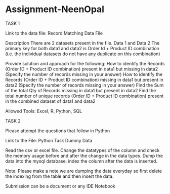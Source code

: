 # Assignment-NeenOpal

TASK 1

Link to the data file: Record Matching Data File

Description
There are 2 datasets present in the file. Data 1 and Data 2
The primary key for both data1 and data2 is Order Id + Product ID combination (i.e. the individual datasets do not have any duplicate on this combination)

Provide solution and approach for the following:
How to identify the Records (Order ID + Product ID combination) present in data1 but missing in data2 (Specify the number of records missing in your answer)
How to identify the Records (Order ID + Product ID combination) missing in data1 but present in data2 (Specify the number of records missing in your answer)
Find the Sum of the total Qty of Records missing in data1 but present in data2
Find the total number of unique records (Order ID + Product ID combination) present in the combined dataset of data1 and data2

Allowed Tools: Excel, R, Python, SQL


TASK 2

Please attempt the questions that follow in Python

Link to the File: Python Task Dummy Data

Read the csv or excel file. 
Change the datatypes of the column and check the memory usage before and after the change in the data types.
Dump the data into the mysql database.
index the column after the data is inserted.

Note: Please make a note we are dumping the data everyday so first delete the indexing from the table and then insert the data.

Submission can be a document or any IDE Notebook
